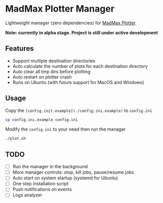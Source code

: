 # MadMax Plotter Manager
Lightweight manager (zero dependencies) for [MadMax Plotter](https://github.com/madMAx43v3r/chia-plotter).

**Note: currently in alpha stage. Project is still under active development**

## Features
- Support multiple destination directories
- Auto calculate the number of plots for each destination directory
- Auto clear all tmp dirs before plotting
- Auto restart on plotter crash
- Runs on Ubuntu (with future support for MacOS and Windows)

## Usage
Copy the `[config.init.example](./config.ini.example)` to `config.ini`
```bash
cp config.ini.example config.ini
```

Modify the `config.ini` to your need then run the manager
```bash
./plot.sh
```

## TODO
- [ ] Run the manager in the background
- [ ] More manager controls: stop, kill jobs, pause/resume jobs
- [ ] Auto start on system startup (systemd for Ubuntu)
- [ ] One step installation script
- [ ] Push notifications on events
- [ ] Logs analyzer
